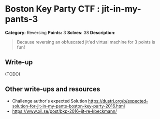# Boston Key Party CTF : jit-in-my-pants-3

**Category:** Reversing
**Points:** 3
**Solves:** 38
**Description:**

>Because reversing an obfuscated jit'ed virtual machine for 3 points is fun!  


## Write-up

(TODO)

## Other write-ups and resources

* Challenge author's expected Solution <https://dustri.org/b/expected-solution-for-jit-in-my-pants-boston-key-party-2016.html>
* <https://www.xil.se/post/bkp-2016-jit-re-kbeckmann/>
